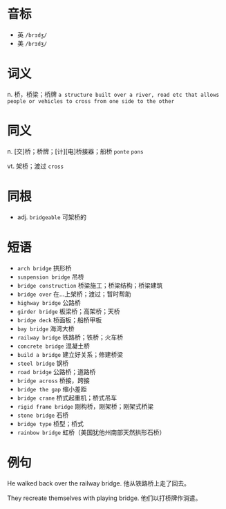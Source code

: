 # 音标

- 英 `/brɪdʒ/`
- 美 `/brɪdʒ/`

# 词义

n. 桥，桥梁；桥牌
`a structure built over a river, road etc that allows people or vehicles to cross from one side to the other`

# 同义

n. [交]桥；桥牌；[计][电]桥接器；船桥
`ponte` `pons`

vt. 架桥；渡过
`cross`

# 同根

- adj. `bridgeable` 可架桥的

# 短语

- `arch bridge` 拱形桥
- `suspension bridge` 吊桥
- `bridge construction` 桥梁施工；桥梁结构；桥梁建筑
- `bridge over` 在…上架桥；渡过；暂时帮助
- `highway bridge` 公路桥
- `girder bridge` 板梁桥；高架桥；天桥
- `bridge deck` 桥面板；船桥甲板
- `bay bridge` 海湾大桥
- `railway bridge` 铁路桥；铁桥；火车桥
- `concrete bridge` 混凝土桥
- `build a bridge` 建立好关系；修建桥梁
- `steel bridge` 钢桥
- `road bridge` 公路桥；道路桥
- `bridge across` 桥接，跨接
- `bridge the gap` 缩小差距
- `bridge crane` 桥式起重机；桥式吊车
- `rigid frame bridge` 刚构桥，刚架桥；刚架式桥梁
- `stone bridge` 石桥
- `bridge type` 桥型；桥式
- `rainbow bridge` 虹桥（美国犹他州南部天然拱形石桥）

# 例句

He walked back over the railway bridge.
他从铁路桥上走了回去。

They recreate themselves with playing bridge.
他们以打桥牌作消遣。



